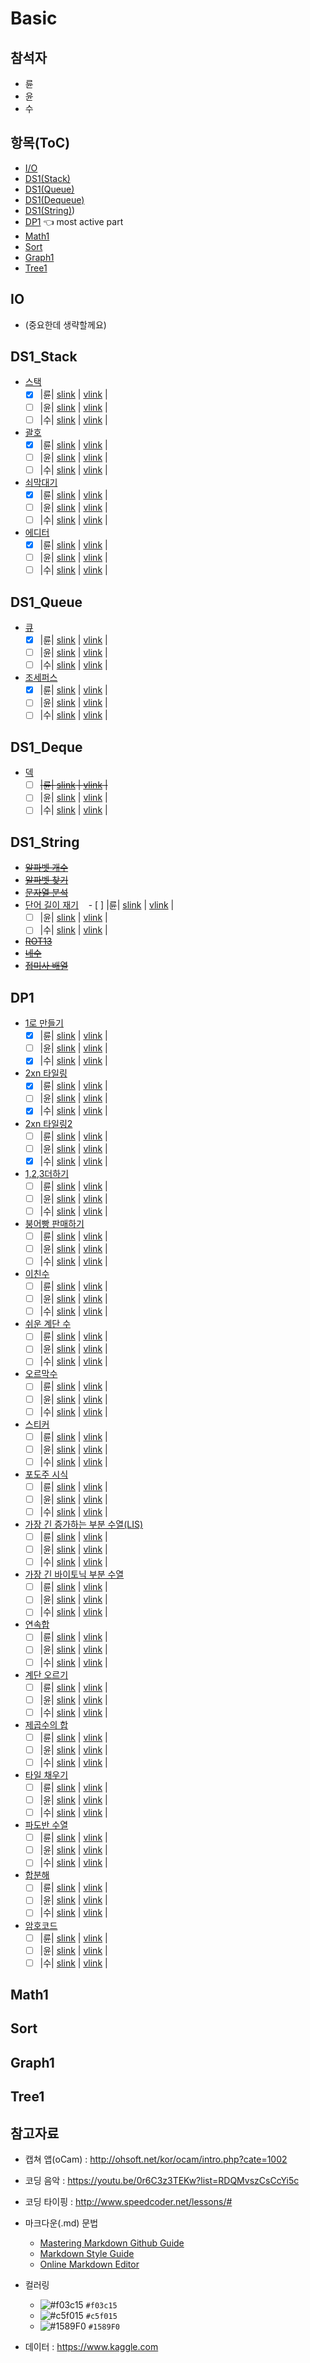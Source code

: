 # Basic

## 참석자
 * 륜
 * 윤
 * 수

## 항목(ToC)
 * [I/O](#io)
 * [DS1(Stack)](#ds1_stack)
 * [DS1(Queue)](#ds1_queue)
 * [DS1(Dequeue)](#ds1_deque)
 * [DS1(String)](#ds1_string))
 * [DP1](#dp1) :point_left: most active part
 * [Math1](#math1)
 * [Sort](#sort)
 * [Graph1](#graph1)
 * [Tree1](#tree1)

## IO
* (중요한데 생략할께요)


## DS1_Stack
  * [스택](https://www.acmicpc.net/problem/10828)
    - [X] |륜| [slink](https://gist.github.com/brianrobo/7b927b1f36c70790a379663009fb7c2d) | [vlink](https://youtu.be/i2tsdmsPlBA?list=PLKXddkE_aFmvznhoDYQfpKJXV9B3WuUMr) |
    - [ ] |윤| [slink]() | [vlink]() |
    - [ ] |수| [slink]() | [vlink]() |
  * [괄호](https://www.acmicpc.net/problem/9012)
    - [X] |륜| [slink](https://gist.github.com/brianrobo/e7a399202b40437cc965aeb1f2c0d377) | [vlink](https://youtu.be/eCj4-68OPFc?list=PLKXddkE_aFmvznhoDYQfpKJXV9B3WuUMr) |
    - [ ] |윤| [slink]() | [vlink]() |
    - [ ] |수| [slink]() | [vlink]() |
  * [쇠막대기](https://www.acmicpc.net/problem/10799)
    - [X] |륜| [slink](https://gist.github.com/brianrobo/acc00fddfb6d83c73ebbc882c4d1c4c5) | [vlink](https://youtu.be/RywwFpbpbMU?list=PLKXddkE_aFmvznhoDYQfpKJXV9B3WuUMr) |
    - [ ] |윤| [slink]() | [vlink]() |
    - [ ] |수| [slink]() | [vlink]() |
  * [에디터](https://www.acmicpc.net/problem/1406)
    - [X] |륜| [slink](https://gist.github.com/brianrobo/0ab4fd9e38c2296fb0599b0ad3b09135) | [vlink](https://youtu.be/n6yoi7sauC8?list=PLKXddkE_aFmvznhoDYQfpKJXV9B3WuUMr) |
    - [ ] |윤| [slink]() | [vlink]() |
    - [ ] |수| [slink]() | [vlink]() |

## DS1_Queue
  * [큐](https://www.acmicpc.net/problem/10845)
    - [X] |륜| [slink](https://gist.github.com/brianrobo/8188d49d9d326051ef6870d5a56ba3eb) | [vlink](https://youtu.be/oFUfF535XqU) |
    - [ ] |윤| [slink]() | [vlink]() |
    - [ ] |수| [slink]() | [vlink]() |
  * [조세퍼스](https://www.acmicpc.net/problem/1158)
    - [X] |륜| [slink](https://gist.github.com/brianrobo/0d31cd6276b746ceea26b49616f7d131) | [vlink](https://youtu.be/DVKX8kBKXgw) |
    - [ ] |윤| [slink]() | [vlink]() |
    - [ ] |수| [slink]() | [vlink]() |

## DS1_Deque
  * [덱](https://www.acmicpc.net/problem/10866)
    - [ ] ~~|륜| [slink]() | [vlink]() |~~
    - [ ] |윤| [slink]() | [vlink]() |
    - [ ] |수| [slink]() | [vlink]() |

## DS1_String
  * ~~[알파벳 개수](https://www.acmicpc.net/problem/10808)~~
  * ~~[알파벳 찾기](https://www.acmicpc.net/problem/10809)~~
  * ~~[문자열 분석](https://www.acmicpc.net/problem/10820)~~
  * [단어 길이 재기](https://www.acmicpc.net/problem/2743)
    - [ ] |륜| [slink]() | [vlink]() |
    - [ ] |윤| [slink]() | [vlink]() |
    - [ ] |수| [slink]() | [vlink]() |
  * ~~[ROT13](https://www.acmicpc.net/problem/11655)~~
  * ~~[네수](https://www.acmicpc.net/problem/10824)~~
  * ~~[접미사 배열](https://www.acmicpc.net/problem/11656)~~

## DP1
  * [1로 만들기](https://www.acmicpc.net/problem/1463)
    - [X] |륜| [slink](https://gist.github.com/brianrobo/ea9acacdb9b143af1e26ec2f79e1d7a5) | [vlink](https://youtu.be/1cjux5lJgOg) |
    - [ ] |윤| [slink]() | [vlink]() |
    - [X] |수| [slink](https://gist.github.com/yangsoochoi/58f2168c3b79de04eed476222efd42f9) | [vlink]() |
  * [2xn 타일링](https://www.acmicpc.net/problem/11726)
    - [X] |륜| [slink](https://gist.github.com/brianrobo/e5fc8dd3929fff41a7a7b2b64440f662) | [vlink](https://youtu.be/GzPLkZN2B6w) |
    - [ ] |윤| [slink]() | [vlink]() |
    - [X] |수| [slink](https://github.com/yangsoochoi/-/blob/master/2_n_%ED%83%80%EC%9D%BC%EB%A7%81.cpp) | [vlink]() |
  * [2xn 타일링2](https://www.acmicpc.net/problem/11727)
    - [ ] |륜| [slink]() | [vlink]() |
    - [ ] |윤| [slink]() | [vlink]() |
    - [X] |수| [slink](https://github.com/yangsoochoi/-/blob/master/2_n_%ED%83%80%EC%9D%BC%EB%A7%812.cpp) | [vlink]() |
  * [1,2,3더하기](https://www.acmicpc.net/problem/9095)
    - [ ] |륜| [slink]() | [vlink]() |
    - [ ] |윤| [slink]() | [vlink]() |
    - [ ] |수| [slink]() | [vlink]() |
  * [붕어빵 판매하기](https://www.acmicpc.net/problem/11052)
    - [ ] |륜| [slink]() | [vlink]() |
    - [ ] |윤| [slink]() | [vlink]() |
    - [ ] |수| [slink]() | [vlink]() |
  * [이친수](https://www.acmicpc.net/problem/2193)
    - [ ] |륜| [slink]() | [vlink]() |
    - [ ] |윤| [slink]() | [vlink]() |
    - [ ] |수| [slink]() | [vlink]() |
  * [쉬운 계단 수](https://www.acmicpc.net/problem/10844)
    - [ ] |륜| [slink]() | [vlink]() |
    - [ ] |윤| [slink]() | [vlink]() |
    - [ ] |수| [slink]() | [vlink]() |
  * [오르막수](https://www.acmicpc.net/problem/11057)
    - [ ] |륜| [slink]() | [vlink]() |
    - [ ] |윤| [slink]() | [vlink]() |
    - [ ] |수| [slink]() | [vlink]() |
  * [스티커](https://www.acmicpc.net/problem/9465)
    - [ ] |륜| [slink]() | [vlink]() |
    - [ ] |윤| [slink]() | [vlink]() |
    - [ ] |수| [slink]() | [vlink]() |
  * [포도주 시식](https://www.acmicpc.net/problem/2156)
    - [ ] |륜| [slink]() | [vlink]() |
    - [ ] |윤| [slink]() | [vlink]() |
    - [ ] |수| [slink]() | [vlink]() |
  * [가장 긴 증가하는 부분 수열(LIS)](https://www.acmicpc.net/problem/11053)
    - [ ] |륜| [slink]() | [vlink]() |
    - [ ] |윤| [slink]() | [vlink]() |
    - [ ] |수| [slink]() | [vlink]() |
  * [가장 긴 바이토닉 부분 수열](https://www.acmicpc.net/problem/11054)
    - [ ] |륜| [slink]() | [vlink]() |
    - [ ] |윤| [slink]() | [vlink]() |
    - [ ] |수| [slink]() | [vlink]() |
  * [연속합](https://www.acmicpc.net/problem/1912)
    - [ ] |륜| [slink]() | [vlink]() |
    - [ ] |윤| [slink]() | [vlink]() |
    - [ ] |수| [slink]() | [vlink]() |
  * [계단 오르기](https://www.acmicpc.net/problem/2579)
    - [ ] |륜| [slink]() | [vlink]() |
    - [ ] |윤| [slink]() | [vlink]() |
    - [ ] |수| [slink]() | [vlink]() |
  * [제곱수의 합](https://www.acmicpc.net/problem/1699)
    - [ ] |륜| [slink]() | [vlink]() |
    - [ ] |윤| [slink]() | [vlink]() |
    - [ ] |수| [slink]() | [vlink]() |
  * [타일 채우기](https://www.acmicpc.net/problem/2133)
    - [ ] |륜| [slink]() | [vlink]() |
    - [ ] |윤| [slink]() | [vlink]() |
    - [ ] |수| [slink]() | [vlink]() |
  * [파도반 수열](https://www.acmicpc.net/problem/9461)
    - [ ] |륜| [slink]() | [vlink]() |
    - [ ] |윤| [slink]() | [vlink]() |
    - [ ] |수| [slink]() | [vlink]() |
  * [합분해](https://www.acmicpc.net/problem/2225)
    - [ ] |륜| [slink]() | [vlink]() |
    - [ ] |윤| [slink]() | [vlink]() |
    - [ ] |수| [slink]() | [vlink]() |
  * [암호코드](https://www.acmicpc.net/problem/2011)
    - [ ] |륜| [slink]() | [vlink]() |
    - [ ] |윤| [slink]() | [vlink]() |
    - [ ] |수| [slink]() | [vlink]() |

## Math1

## Sort

## Graph1

## Tree1


## 참고자료

- 캡쳐 앱(oCam) : http://ohsoft.net/kor/ocam/intro.php?cate=1002

- 코딩 음악 : https://youtu.be/0r6C3z3TEKw?list=RDQMvszCsCcYi5c

- 코딩 타이핑 : http://www.speedcoder.net/lessons/#

- 마크다운(.md) 문법
  - [Mastering Markdown Github Guide](https://guides.github.com/features/mastering-markdown/)
  - [Markdown Style Guide](http://www.cirosantilli.com/markdown-style-guide/)
  - [Online Markdown Editor](https://dillinger.io/)

- 컬러링
  - ![#f03c15](https://placehold.it/15/f03c15/000000?text=+) `#f03c15`
  - ![#c5f015](https://placehold.it/15/c5f015/000000?text=+) `#c5f015`
  - ![#1589F0](https://placehold.it/15/1589F0/000000?text=+) `#1589F0`
  
- 데이터 : https://www.kaggle.com
